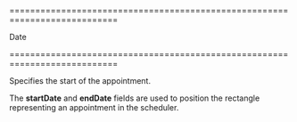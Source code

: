 <!--**
/*-------------------------------------------
    Auto-generated file. Do not modify.
-------------------------------------------

**-->
===========================================================================
<!--type-->Date<!--/type-->
===========================================================================

<!--shortDescription-->
Specifies the start of the appointment.
<!--/shortDescription-->

<!--fullDescription-->
The **startDate** and **endDate** fields are used to position the rectangle representing an appointment in the scheduler.
<!--/fullDescription-->